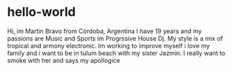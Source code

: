 # hello-world
Hi, im Martin Bravo from Córdoba, Argentina
I have 19 years and my passions are Music and Sports
im Progrssive House Dj. My style is a mix of tropical and armony electronic. Im working to improve myself
i love my family and i want to be in tulum beach with my sister Jazmin. I really want to smoke with her and says my apollogice
